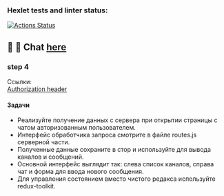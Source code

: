 ### Hexlet tests and linter status:

[![Actions Status](https://github.com/MilaNick/frontend-project-12/workflows/hexlet-check/badge.svg)](https://github.com/MilaNick/frontend-project-12/actions)

## 💬 📝 Chat [here](https://milachat.herokuapp.com/)

### step 4

Ссылки:  
[Authorization header](https://developer.mozilla.org/en-US/docs/Web/HTTP/Headers/Authorization)   
 
#### Задачи  
- Реализуйте получение данных с сервера при открытии страницы с чатом авторизованным пользователем. 
- Интерфейс обработчика запроса смотрите в файле routes.js серверной части.
- Полученные данные сохраните в стор и используйте для вывода каналов и сообщений. 
- Основной интерфейс выглядит так: слева список каналов, справа чат и форма для ввода нового сообщения. 
- Для управления состоянием вместо чистого редакса используйте redux-toolkit.
